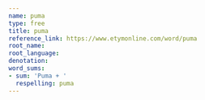 ```yaml
---
name: puma
type: free
title: puma
reference_link: https://www.etymonline.com/word/puma
root_name: 
root_language: 
denotation: 
word_sums:
- sum: 'Puma + '
  respelling: puma
---
```

